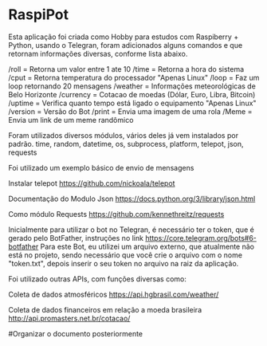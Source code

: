 # RaspiPot

Esta aplicação foi criada como Hobby para estudos com Raspiberry + Python, usando o Telegran, foram adicionados alguns comandos e que retornam informações diversas, conforme lista abaixo.

/roll = Retorna um valor entre 1 ate 10
/time = Retorna a hora do sistema
/cput = Retorna temperatura do processador "Apenas Linux"
/loop = Faz um loop retornando 20 mensagens
/weather = Informações meteorológicas de Belo Horizonte
/currency = Cotacao de moedas (Dólar, Euro, Libra, Bitcoin)
/uptime = Verifica quanto tempo está ligado o equipamento "Apenas Linux"
/version = Versão do Bot
/print = Envia uma imagem de uma rola
/Meme = Envia um link de um meme randômico


Foram utilizados diversos módulos, vários deles já vem instalados por padrão.
time, random, datetime, os, subprocess, platform, telepot, json, requests 

Foi utilizado um exemplo básico de envio de mensagens 

Instalar telepot
https://github.com/nickoala/telepot

Documentação do Modulo Json
https://docs.python.org/3/library/json.html

Como módulo Requests
https://github.com/kennethreitz/requests

Inicialmente para utilizar o bot no Telegran, é necessário ter o token, que é gerado pelo BotFather, instruções no link https://core.telegram.org/bots#6-botfather
Para este Bot, eu utilizei um arquivo externo, que atualmente não está no projeto, sendo necessário que você crie o arquivo com o nome "token.txt", depois inserir o seu token no arquivo na raiz da aplicação.

Foi utilizado outras APIs, com funções diversas como:

Coleta de dados atmosféricos https://api.hgbrasil.com/weather/

Coleta de dados financeiros em relação a moeda brasileira http://api.promasters.net.br/cotacao/

#Organizar o documento posteriormente